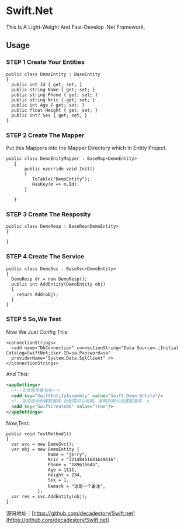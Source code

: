 <!-- This Is A Light-Weight And Fast-Develop .Net Framework. [2020-12-12] -->
# Swift.Net
This Is A Light-Weight And Fast-Develop .Net Framework.

## Usage
### STEP 1 Create Your Entities

```Csharp
public class DemoEntity : BaseEntity
{
  public int Id { get; set; }
  public string Name { get; set; }
  public string Phone { get; set; }
  public string Nric { get; set; }
  public int Age { get; set; }
  public float Height { get; set; }
  public int? Sex { get; set; }
}
```
### STEP 2 Create The Mapper
Put this Mappers into the Mapper Directory which In Entity Project. 

```Csharp
public class DemoEnityMapper : BaseMap<DemoEntity>
   {
       public override void Init()
       {
          ToTable("DemoEntity");
          HasKey(m => m.Id);
       }

   }
```
### STEP 3 Create The Resposity
```Csharp
public class DemoResp : BaseRep<DemoEntity>
{

}
```
### STEP 4 Create The Service
```Csharp
public class DemoSvc : BaseSvc<DemoEntity>
{
  DemoResp dr = new DemoResp();
  public int AddEntity(DemoEntity obj)
  {
    return Add(obj);
  }
}
```
### STEP 5 So,We Test

Now We Just Config This:
```Csharp
<connectionStrings>
  <add name="DbConnection" connectionString="Data Source=.;Initial Catalog=SwiftNet;User ID=sa;Password=sa"
  providerName="System.Data.SqlClient" />
</connectionStrings>
```
And This:
```xml
<appSettings>
  <!--实体程序集名称-->
  <add key="SwiftEntityAssembly" value="Swift.Demo.Entity"/>
  <!--是否自动创建数据库,此配置可以省略，省略则默认创建数据库-->
  <add key="SwiftCreateDb" value="true"/>
</appSettings>
```
Now,Test:
```Csharp
public void TestMethod1()
{
  var svc = new DemoSvc();
  var obj = new DemoEntity {
                Name = "jerry",
                Nric = "32148461641649616",
                Phone = "189615645",
                Age = 1111,
                Height = 234,
                Sex = 1,
                Remark = "这是一个备注",
            };
  var res = svc.AddEntity(obj);
}
```
源码地址：[https://github.com/decadestory/Swift.net](https://github.com/decadestory/Swift.net)